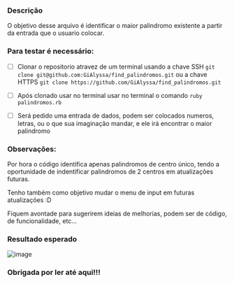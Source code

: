 

### Descrição
O objetivo desse arquivo é identificar o maior palindromo existente a partir da entrada que o usuario colocar.

### Para testar é necessário:

- [ ]  Clonar o repositorio atravez de um terminal usando a chave SSH ``git clone git@github.com:GiAlyssa/find_palindromos.git`` ou a chave HTTPS ``git clone https://github.com/GiAlyssa/find_palindromos.git``

- [ ]  Após clonado usar no terminal usar no terminal o comando ``ruby palindromos.rb``

- [ ]  Será pedido uma entrada de dados, podem ser colocados numeros, letras, ou o que sua imaginação mandar, e ele irá encontrar o maior palindromo


### Observações:

Por hora o código identifica apenas palindromos de centro único, tendo a oportunidade de indentificar palindromos de 2 centros em atualizações futuras.

Tenho também como objetivo mudar o menu de input em futuras atualizações :D

Fiquem avontade para sugerirem ideias de melhorias, podem ser de código, de funcionalidade, etc...

### Resultado esperado

![image](https://user-images.githubusercontent.com/92577781/194621861-c9b8990e-f3e9-4899-b487-e0388d3662b6.png)


### Obrigada por ler até aqui!!!
